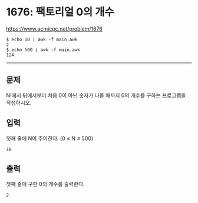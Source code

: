 # 1676: 팩토리얼 0의 개수

https://www.acmicpc.net/problem/1676

```
$ echo 10 | awk -f main.awk
2
$ echo 500 | awk -f main.awk
124
```

---

## 문제

N!에서 뒤에서부터 처음 0이 아닌 숫자가 나올 때까지 0의 개수를 구하는 프로그램을
작성하시오.

## 입력

첫째 줄에 N이 주어진다. (0 ≤ N ≤ 500)

```
10
```

## 출력

첫째 줄에 구한 0의 개수를 출력한다.

```
2
```
